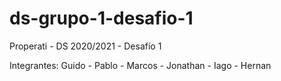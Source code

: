 # ds-grupo-1-desafio-1

Properati - DS 2020/2021 - Desafío 1

Integrantes: Guido - Pablo - Marcos - Jonathan - Iago - Hernan
